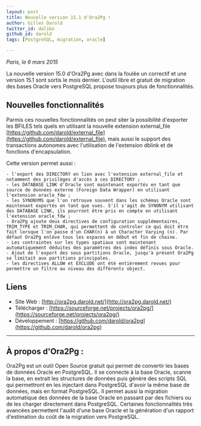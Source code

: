 ```yaml
---
layout: post
title: Nouvelle version 15.1 d'Ora2Pg !
author: Gilles Darold
twitter_id: dalibo
github_id: darold
tags: [PostgreSQL, migration, oracle]

---
```

*Paris, le 6 mars 2015*

La nouvelle version 15.0 d'Ora2Pg avec dans la foulée un correctif et une version 15.1 sont sortis le mois dernier. L'outil libre et gratuit de migration des bases Oracle vers PostgreSQL propose toujours plus de fonctionnalités.

<!--MORE-->

## Nouvelles fonctionnalités

Parmis ces nouvelles fonctionnalités on peut siter la possibilité d'exporter les BFILES tels quels en utilisant la nouvelle extension external_file [https://github.com/darold/external_file](https://github.com/darold/external_file), mais aussi le support des transactions autonomes avec l'utilisation de l'extension dblink et de fonctions d'encapsulation.

Cette version permet aussi :

    - l'export des DIRECTORY en lien avec l'extension external_file et notamment des privilèges d'accès à ces DIRECTORY ;
    - les DATABASE LINK d'Oracle sont maintenant exportés en tant que source de données externe (Foreign Data Wrapper) en utilisant l'extension oracle_fdw ;
    - les SYNONYMS que l'on retrouve souvent dans les schémas Oracle sont maintenant exportés en tant que vues. S'il s'agit de SYNONYM utilisant des DATABASE LINK, ils pourront être pris en compte en utilisant l'extension oracle_fdw ;
    - Ora2Pg ajoute deux directives de configuration supplémentaires, TRIM_TYPE et TRIM_CHAR, qui permettent de controler ce qui doit être fait lorsque l'on passe d'un CHAR(n) à un Character Varying (n). Par défaut Ora2Pg enlève tous les espaces en début et fin de chaine.
    - Les contraintes sur les types spatiaux sont maintenant automatiquement déduites des paramètres des index définis sous Oracle.
    - Ajout de l'export des sous partitions Oracle, jusqu'à présent Ora2Pg se limitait aux partitions principales.
    - les directives ALLOW et EXCLUDE ont été entièrement revues pour permettre un filtre au niveau des différents object.

## Liens

  * Site Web : [http://ora2pg.darold.net/](http://ora2pg.darold.net/)
  * Télécharger : [https://sourceforge.net/projects/ora2pg/](https://sourceforge.net/projects/ora2pg/)
  * Développement : [https://github.com/darold/ora2pg](https://github.com/darold/ora2pg)

----

## À propos d'Ora2Pg :

Ora2Pg est un outil Open Source gratuit qui permet de convertir les bases de données Oracle en PostgreSQL.
Il se connecte à la base Oracle, scanne la base, en extrait les structures de données puis génère des scripts
SQL qui permettront en les injectant dans PostgreSQL d'avoir la même base de données, mais en format PostgreSQL.
Il permet aussi la migration automatique des données de la base Oracle en passant par des fichiers ou de les
charger directement dans PostgreSQL. Certaines fonctionnalités très avancées permettent l'audit d'une base
Oracle et la génération d'un rapport d'estimation du coût de la migration vers PostgreSQL.

